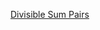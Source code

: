 [Divisible Sum Pairs](https://www.hackerrank.com/challenges/divisible-sum-pairs/problem?h_r=next-challenge&h_v=zen)